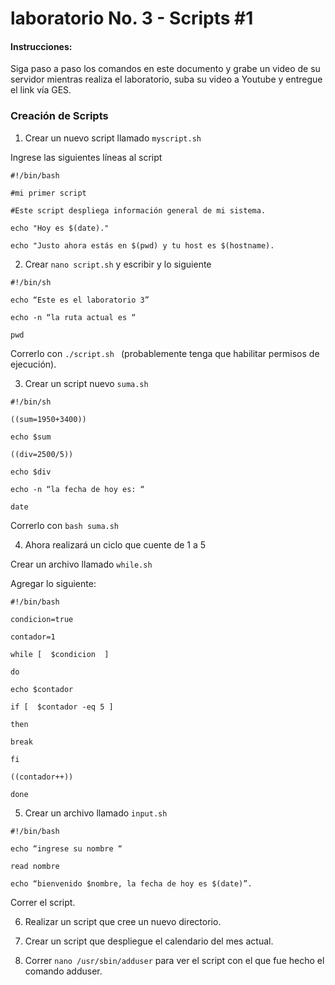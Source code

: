 # laboratorio No. 3 - Scripts #1

#### Instrucciones:
Siga paso a paso los comandos en este documento y grabe un video de su servidor mientras realiza el laboratorio, suba su video a Youtube y entregue el link vía GES.

### Creación de Scripts

1. Crear un nuevo script llamado ```myscript.sh```

  Ingrese las siguientes líneas al script
  
  ```#!/bin/bash```

  ```#mi primer script```
  
  ```#Este script despliega información general de mi sistema.```
 
  ```echo "Hoy es $(date)."```
  
  ```echo "Justo ahora estás en $(pwd) y tu host es $(hostname).```
  

2. Crear ```nano script.sh``` y escribir y lo siguiente

  ```#!/bin/sh```
  
  ```echo “Este es el laboratorio 3”```
  
  ```echo -n “la ruta actual es “```
  
  ```pwd```
  
Correrlo con ```./script.sh ``` (probablemente tenga que habilitar permisos de ejecución). 

3. Crear un script nuevo ```suma.sh```
   
  ```#!/bin/sh```
  
  ```((sum=1950+3400))```
  
  ```echo $sum```
  
  ```((div=2500/5))```
  
  ```echo $div```
  
  ```echo -n “la fecha de hoy es: “```
  
  ```date```
  
Correrlo con ```bash suma.sh```

4. Ahora realizará un ciclo que cuente de 1 a 5
   
Crear un archivo llamado ```while.sh```

Agregar lo siguiente:

  ```#!/bin/bash```
  
  ```condicion=true```
  
  ```contador=1```
  
  ```while [  $condicion  ]```
  
  ```do```
  
  ```echo $contador```
  
  ```if [  $contador -eq 5 ]```
  
  ```then```
  
  ```break```
  
  ```fi```
  
  ```((contador++))```
  
  ```done```

5. Crear un archivo llamado ```input.sh```
   
  ```#!/bin/bash```
  
  ```echo “ingrese su nombre “```
  
  ```read nombre```
  
  ```echo “bienvenido $nombre, la fecha de hoy es $(date)”.```

  Correr el script.

6. Realizar un script que cree un nuevo directorio.
   
7. Crear un script que despliegue el calendario del mes actual.
   
8. Correr ```nano /usr/sbin/adduser``` para ver el script con el que fue hecho el comando adduser.



